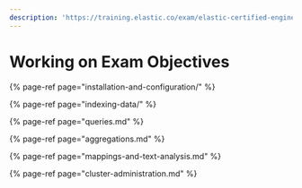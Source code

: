 ```yaml
---
description: 'https://training.elastic.co/exam/elastic-certified-engineer#objectives'
---
```


# Working on Exam Objectives

{% page-ref page="installation-and-configuration/" %}

{% page-ref page="indexing-data/" %}

{% page-ref page="queries.md" %}

{% page-ref page="aggregations.md" %}

{% page-ref page="mappings-and-text-analysis.md" %}

{% page-ref page="cluster-administration.md" %}

